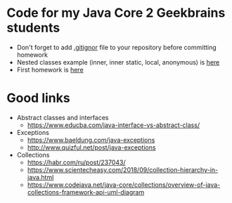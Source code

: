 # Code for my Java Core 2 Geekbrains students

* Don't forget to add [.gitignor](/.gitignore) file to your repository before committing homework
* Nested classes example (inner, inner static, local, anonymous) is [here](/src/ru/geekbrains/lesson1/ClassTypesDemo.java) 
* First homework is [here](/src/ru/geekbrains/lesson1)

# Good links

* Abstract classes and interfaces
  * https://www.educba.com/java-interface-vs-abstract-class/
* Exceptions
  * https://www.baeldung.com/java-exceptions
  * http://www.quizful.net/post/java-exceptions
* Collections
  * https://habr.com/ru/post/237043/
  * https://www.scientecheasy.com/2018/09/collection-hierarchy-in-java.html
  * https://www.codejava.net/java-core/collections/overview-of-java-collections-framework-api-uml-diagram
